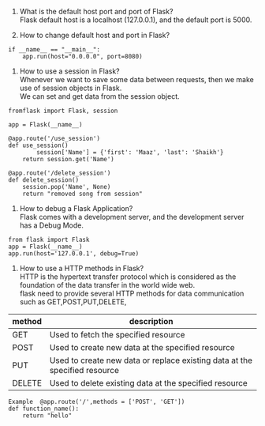 1. What is the default host port and port of Flask?  
Flask default host is a localhost (127.0.0.1), and the default port is 5000.   
       
1. How to change default host and port in Flask?  
```  
if __name__ == "__main__":
    app.run(host="0.0.0.0", port=8080)
```          
 
1. How to use a session in Flask?  
Whenever we want to save some data between requests, then we make use of session objects in Flask.   
We can set and get data from the session object.  

````   
fromflask import Flask, session
 
app = Flask(__name__)
 
@app.route('/use_session')
def use_session()
        session['Name'] = {'first': 'Maaz', 'last': 'Shaikh'} 
    return session.get('Name')
 
@app.route('/delete_session')
def delete_session()
    session.pop('Name', None)
    return "removed song from session"
```` 

1. How to debug a Flask Application?  
Flask comes with a development server, and the development server has a Debug Mode.  
```  
from flask import Flask 
app = Flask(__name__)
app.run(host='127.0.0.1', debug=True)
```    
1. How to use a HTTP methods in Flask?     
HTTP is the hypertext transfer protocol which is considered as the foundation of the data transfer in the world wide web.  
flask need to provide several HTTP methods for data communication such as GET,POST,PUT,DELETE,     
  
method | description 
|---|---|
GET | Used to fetch the specified resource
POST | Used to create new data at the specified resource
PUT |Used to create new data or replace existing data at the specified resource
DELETE |Used to delete existing data at the specified resource     
```   
Example  @app.route('/',methods = ['POST', 'GET']) 
def function_name(): 
    return "hello"   
```  
   